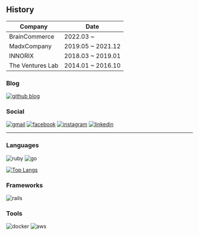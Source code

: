 ## History

| Company          | Date              |
| ---------------- | ----------------- |
| BrainCommerce    | 2022.03 ~         |
| MadxCompany      | 2019.05 ~ 2021.12 |
| INNORIX          | 2018.03 ~ 2019.01 |
| The Ventures Lab | 2014.01 ~ 2016.10 |

### Blog
[![github blog](https://img.shields.io/badge/GitHub-161A1F?style=for-the-badge&logo=github&logoColor=white)](https://joungsik.github.io/)

### Social
[![gmail](https://img.shields.io/badge/Gmail-D14836?style=for-the-badge&logo=gmail&logoColor=white)](mailto:tjstlr2010@gmail.com)
[![facebook](https://img.shields.io/badge/Facebook-1877F2?style=for-the-badge&logo=facebook&logoColor=white)](https://www.facebook.com/profile.php?id=100002406291053)
[![instagram](https://img.shields.io/badge/Instagram-E4405F?style=for-the-badge&logo=instagram&logoColor=white)](https://www.instagram.com/main_jskim/)
[![linkedin](https://img.shields.io/badge/LinkedIn-0077B5?style=for-the-badge&logo=linkedin&logoColor=white)](https://www.linkedin.com/in/joungsik)

------

### Languages
![ruby](https://img.shields.io/badge/Ruby-CC342D?style=for-the-badge&logo=ruby&logoColor=white)
![go](https://img.shields.io/badge/Go-00ADD8?style=for-the-badge&logo=go&logoColor=white)

[![Top Langs](https://github-readme-stats.vercel.app/api/top-langs/?username=JoungSik&hide=html,css&theme=dark&layout=compact&langs_count=8)](https://github.com/anuraghazra/github-readme-stats)

### Frameworks
![rails](https://img.shields.io/badge/Ruby_on_Rails-CC0000?style=for-the-badge&logo=ruby-on-rails&logoColor=white)

### Tools
![docker](https://img.shields.io/badge/Docker-2CA5E0?style=for-the-badge&logo=docker&logoColor=white)
![aws](https://img.shields.io/badge/Amazon_AWS-FF9900?style=for-the-badge&logo=amazonaws&logoColor=white)
